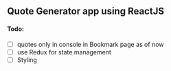 ## Quote Generator app using ReactJS

#### Todo:
- [ ]  quotes only in console in Bookmark page as of now
- [ ]  use Redux for state management
- [ ]  Styling
